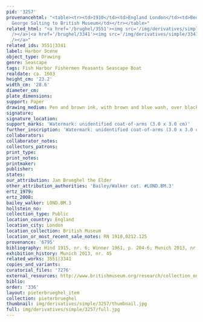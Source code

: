 ```yaml
---
pid: '3257'
provenancehtml: "<table><tr><td>1910</td><td>England London</td><td>Bequeathed by
  George Salting to British Museum</td></tr></table>"
related_html: "<a href='/brughel/3551'><img src='/img/derivatives/simple/3551/thumbnail.jpg'
  /></a>|<a href='/brughel/3341'><img src='/img/derivatives/simple/3341/thumbnail.jpg'
  /></a>"
related_ids: 3551|3341
label: Harbor Scene
object_type: Drawing
genre: Seascape
tags: Fish Harbor Fishermen Peasants Seascape Boat
realdate: ca. 1603
height_cm: '23.2'
width_cm: '28.6'
diameter_cm:
plate_dimensions:
support: Paper
drawing_medium: Pen and brown ink, with brown and blue wash, over black chalk
signature:
signature_location:
support_marks: 'Watermark: unidentified coat-of-arms (3.0 x 3.0 cm)'
further_inscription: 'Watermark: unidentified coat-of-arms (3.0 x 3.0 cm)'
collaborators:
collaborator_notes:
collectors_patrons:
print_type:
print_notes:
printmaker:
publisher:
states:
our_attribution: Jan Brueghel the Elder
other_attribution_authorities: 'Bailey/Walker cat. #LOND.BM.3'
ertz_1979:
ertz_2008:
bailey_walker: LOND.BM.3
hollstein_no:
collection_type: Public
location_country: England
location_city: London
location_collection: British Museum
location_or_most_recent_sale_notes: RN 1910,0212.125
provenance: '6795'
bibliography: Hind 1915, nr. 6; Winner 1961, p. 204-6; Munich 2013, nr. 45
exhibition_history: Munich 2013, nr. 45
related_works: 3551|3341
copies_and_variants:
curatorial_files: '7276'
external_resources: http://www.britishmuseum.org/research/collection_online/collection_object_details.aspx?objectId=712254&partId=1&searchText=1910%2C0212.125&page=1
biblio:
order: '336'
layout: pieterbrueghel_item
collection: pieterbrueghel
thumbnail: img/derivatives/simple/3257/thumbnail.jpg
full: img/derivatives/simple/3257/full.jpg
---
```

